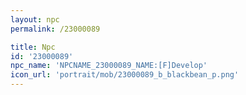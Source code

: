 ```yaml
---
layout: npc
permalink: /23000089

title: Npc
id: '23000089'
npc_name: 'NPCNAME_23000089_NAME:[F]Develop'
icon_url: 'portrait/mob/23000089_b_blackbean_p.png'
---
```

